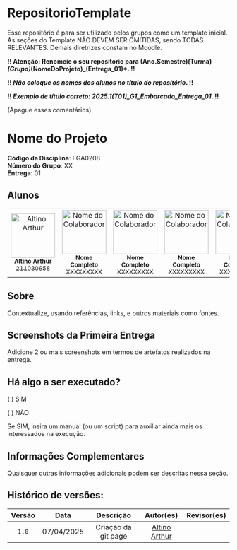 # RepositorioTemplate
Esse repositório é para ser utilizado pelos grupos como um template inicial.
As seções do Template NÃO DEVEM SER OMITIDAS, sendo TODAS RELEVANTES.
Demais diretrizes constam no Moodle.

**!! Atenção: Renomeie o seu repositório para (Ano.Semestre)(Turma)_(Grupo)_(NomeDoProjeto)_(Entrega_01)*. !!** 

**!! *Não coloque os nomes dos alunos no título do repositório*. !!**

**!! *Exemplo de título correto: 2025.1(T01)_G1_Embarcado_Entrega_01*. !!** 
 
 (Apague esses comentários)

# Nome do Projeto

**Código da Disciplina**: FGA0208<br>
**Número do Grupo**: XX<br>
**Entrega**: 01<br>

## Alunos

<table> <tr> <td align="center"> <a href="https://github.com/arthurrochamoreira"> <img src="https://github.com/arthurrochamoreira.png" width="100px;" alt="Altino Arthur"/><br /> <sub><b>Altino Arthur</b></sub><br /> <sub>211030658</sub> </a> </td> <td align="center"> <a href="https://github.com/USUARIO_GITHUB"> <img src="https://github.com/USUARIO_GITHUB.png" width="100px;" alt="Nome do Colaborador"/><br /> <sub><b>Nome Completo</b></sub><br /> <sub>XXXXXXXXX</sub> </a> </td> <td align="center"> <a href="https://github.com/USUARIO_GITHUB"> <img src="https://github.com/USUARIO_GITHUB.png" width="100px;" alt="Nome do Colaborador"/><br /> <sub><b>Nome Completo</b></sub><br /> <sub>XXXXXXXXX</sub> </a> </td> <td align="center"> <a href="https://github.com/USUARIO_GITHUB"> <img src="https://github.com/USUARIO_GITHUB.png" width="100px;" alt="Nome do Colaborador"/><br /> <sub><b>Nome Completo</b></sub><br /> <sub>XXXXXXXXX</sub> </a> </td> <td align="center"> <a href="https://github.com/USUARIO_GITHUB"> <img src="https://github.com/USUARIO_GITHUB.png" width="100px;" alt="Nome do Colaborador"/><br /> <sub><b>Nome Completo</b></sub><br /> <sub>XXXXXXXXX</sub> </a> </td> <td align="center"> <a href="https://github.com/USUARIO_GITHUB"> <img src="https://github.com/USUARIO_GITHUB.png" width="100px;" alt="Nome do Colaborador"/><br /> <sub><b>Nome Completo</b></sub><br /> <sub>XXXXXXXXX</sub> </a> </td> <td align="center"> <a href="https://github.com/USUARIO_GITHUB"> <img src="https://github.com/USUARIO_GITHUB.png" width="100px;" alt="Nome do Colaborador"/><br /> <sub><b>Nome Completo</b></sub><br /> <sub>XXXXXXXXX</sub> </a> </td> </tr> </table>

## Sobre 
Contextualize, usando referências, links, e outros materiais como fontes.

## Screenshots da Primeira Entrega
Adicione 2 ou mais screenshots em termos de artefatos realizados na entrega.

## Há algo a ser executado?

( ) SIM

( ) NÃO

Se SIM, insira um manual (ou um script) para auxiliar ainda mais os interessados na execução.

## Informações Complementares 
Quaisquer outras informações adicionais podem ser descritas nessa seção.

## Histórico de versões:

Versão |   Data  | Descrição | Autor(es) | Revisor(es)
:------: | :----: | :------: | :----------: | :----------:
`1.0` | 07/04/2025 | Criação da git page | [Altino Arthur](https://github.com/arthurrochamoreira) | 

